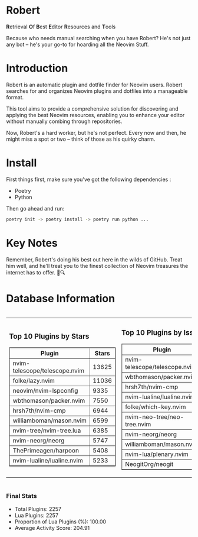 # Robert

**R**etrieval
**O**f
**B**est
**E**ditor
**R**esources and
**T**ools

Because who needs manual searching when you have Robert?
He's not just any bot – he's your go-to for hoarding all the Neovim Stuff.

# Introduction
Robert is an automatic plugin and dotfile finder for Neovim users. Robert searches for and organizes Neovim plugins and dotfiles into a manageable format.

This tool aims to provide a comprehensive solution for discovering and applying the best Neovim resources, enabling you to enhance your editor without manually combing through repositories.

Now, Robert's a hard worker, but he's not perfect. Every now and then, he might miss a spot or two – think of those as his quirky charm. 

# Install
 First things first, make sure you've got the following dependencies :
  - Poetry 
  - Python 

Then go ahead and run:

```bash
poetry init -> poetry install -> poetry run python ...
```
# Key Notes

Remember, Robert's doing his best out here in the wilds of GitHub. Treat him well, and he'll treat you to the finest collection of Neovim treasures the internet has to offer. 🎩🔍


# Database Information

<div style='display:flex;flex-direction:row;justify-content:space-between;'><table><tr><td><h3>Top 10 Plugins by Stars</h3><table border="1"><tr><th>Plugin</th><th>Stars</th></tr><tr><td>nvim-telescope/telescope.nvim</td><td>13625</td></tr><tr><td>folke/lazy.nvim</td><td>11036</td></tr><tr><td>neovim/nvim-lspconfig</td><td>9335</td></tr><tr><td>wbthomason/packer.nvim</td><td>7550</td></tr><tr><td>hrsh7th/nvim-cmp</td><td>6944</td></tr><tr><td>williamboman/mason.nvim</td><td>6599</td></tr><tr><td>nvim-tree/nvim-tree.lua</td><td>6385</td></tr><tr><td>nvim-neorg/neorg</td><td>5747</td></tr><tr><td>ThePrimeagen/harpoon</td><td>5408</td></tr><tr><td>nvim-lualine/lualine.nvim</td><td>5233</td></tr></table></td><td><h3>Top 10 Plugins by Issues</h3><table border="1"><tr><th>Plugin</th><th>Issues</th></tr><tr><td>nvim-telescope/telescope.nvim</td><td>320</td></tr><tr><td>wbthomason/packer.nvim</td><td>306</td></tr><tr><td>hrsh7th/nvim-cmp</td><td>210</td></tr><tr><td>nvim-lualine/lualine.nvim</td><td>194</td></tr><tr><td>folke/which-key.nvim</td><td>185</td></tr><tr><td>nvim-neo-tree/neo-tree.nvim</td><td>168</td></tr><tr><td>nvim-neorg/neorg</td><td>150</td></tr><tr><td>williamboman/mason.nvim</td><td>145</td></tr><tr><td>nvim-lua/plenary.nvim</td><td>117</td></tr><tr><td>NeogitOrg/neogit</td><td>101</td></tr></table></td><td><h3>Top 10 Plugins by Forks</h3><table border="1"><tr><th>Plugin</th><th>Forks</th></tr><tr><td>neovim/nvim-lspconfig</td><td>1987</td></tr><tr><td>nvim-telescope/telescope.nvim</td><td>760</td></tr><tr><td>nvim-tree/nvim-tree.lua</td><td>593</td></tr><tr><td>nvim-lualine/lualine.nvim</td><td>442</td></tr><tr><td>hrsh7th/nvim-cmp</td><td>341</td></tr><tr><td>folke/tokyonight.nvim</td><td>332</td></tr><tr><td>ThePrimeagen/harpoon</td><td>319</td></tr><tr><td>jackMort/ChatGPT.nvim</td><td>284</td></tr><tr><td>nvimdev/lspsaga.nvim</td><td>276</td></tr><tr><td>wbthomason/packer.nvim</td><td>265</td></tr></table></td></tr></table></div>

### Final Stats
- Total Plugins: 2257
- Lua Plugins: 2257
- Proportion of Lua Plugins (%): 100.00
- Average Activity Score: 204.91
